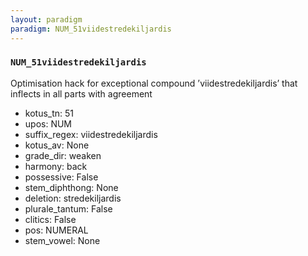 ```yaml
---
layout: paradigm
paradigm: NUM_51viidestredekiljardis
---
```

### ` NUM_51viidestredekiljardis `

Optimisation hack for exceptional compound ’viidestredekiljardis’ that inflects in all parts with agreement
* kotus_tn: 51
* upos: NUM
* suffix_regex: viidestredekiljardis
* kotus_av: None
* grade_dir: weaken
* harmony: back
* possessive: False
* stem_diphthong: None
* deletion: stredekiljardis
* plurale_tantum: False
* clitics: False
* pos: NUMERAL
* stem_vowel: None
